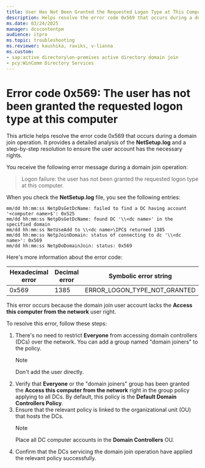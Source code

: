 ```yaml
---
title: User Has Not Been Granted the Requested Logon Type at This Computer
description: Helps resolve the error code 0x569 that occurs during a domain join operation.
ms.date: 03/24/2025
manager: dcscontentpm
audience: itpro
ms.topic: troubleshooting
ms.reviewer: kaushika, raviks, v-lianna
ms.custom:
- sap:active directory\on-premises active directory domain join
- pcy:WinComm Directory Services
---
```

# Error code 0x569: The user has not been granted the requested logon type at this computer

This article helps resolve the error code 0x569 that occurs during a domain join operation. It provides a detailed analysis of the **NetSetup.log** and a step-by-step resolution to ensure the user account has the necessary rights.

You receive the following error message during a domain join operation:

> Logon failure: the user has not been granted the requested logon type at this computer.

When you check the **NetSetup.log** file, you see the following entries:

```output
mm/dd hh:mm:ss NetpDsGetDcName: failed to find a DC having account '<computer name>$': 0x525
mm/dd hh:mm:ss NetpDsGetDcName: found DC '\\<dc name>' in the specified domain
mm/dd hh:mm:ss NetUseAdd to \\<dc name>\IPC$ returned 1385
mm/dd hh:mm:ss NetpJoinDomain: status of connecting to dc '\\<dc name>': 0x569
mm/dd hh:mm:ss NetpDoDomainJoin: status: 0x569
```

Here's more information about the error code:

|Hexadecimal error  |Decimal error  |Symbolic error string  |
|---------|---------|---------|
|0x569     |1385         |ERROR_LOGON_TYPE_NOT_GRANTED         |

This error occurs because the domain join user account lacks the **Access this computer from the network** user right.

To resolve this error, follow these steps:

1. There's no need to restrict **Everyone** from accessing domain controllers (DCs) over the network. You can add a group named "domain joiners" to the policy.
    > [!NOTE]
    > Don't add the user directly.
2. Verify that **Everyone** or the "domain joiners" group has been granted the **Access this computer from the network** right in the group policy applying to all DCs. By default, this policy is the **Default Domain Controllers Policy**.
3. Ensure that the relevant policy is linked to the organizational unit (OU) that hosts the DCs.
    > [!NOTE]
    > Place all DC computer accounts in the **Domain Controllers** OU.
4. Confirm that the DCs servicing the domain join operation have applied the relevant policy successfully.
